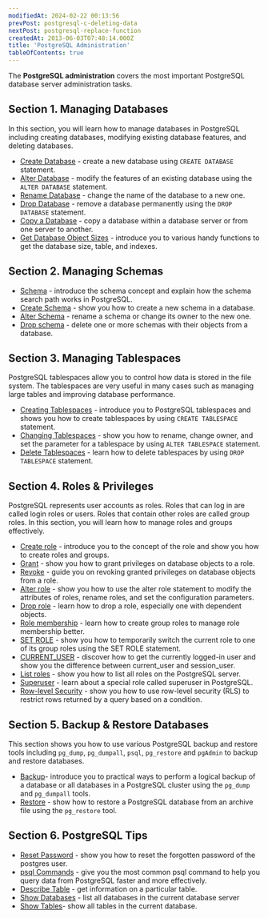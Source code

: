 ```yaml
---
modifiedAt: 2024-02-22 00:13:56
prevPost: postgresql-c-deleting-data
nextPost: postgresql-replace-function
createdAt: 2013-06-03T07:48:14.000Z
title: 'PostgreSQL Administration'
tableOfContents: true
---
```


The **PostgreSQL administration** covers the most important PostgreSQL database server administration tasks.

## Section 1. Managing Databases

In this section, you will learn how to manage databases in PostgreSQL including creating databases, modifying existing database features, and deleting databases.

- [Create Database](/postgresql/postgresql-administration/postgresql-create-database) - create a new database using `CREATE DATABASE` statement.
- [Alter Database](/postgresql/postgresql-administration/postgresql-alter-database) - modify the features of an existing database using the `ALTER DATABASE` statement.
- [Rename Database](/postgresql/postgresql-administration/postgresql-rename-database) - change the name of the database to a new one.
- [Drop Database](/postgresql/postgresql-administration/postgresql-drop-database) - remove a database permanently using the `DROP DATABASE` statement.
- [Copy a Database](/postgresql/postgresql-administration/postgresql-copy-database) - copy a database within a database server or from one server to another.
- [Get Database Object Sizes](/postgresql/postgresql-administration/postgresql-database-indexes-table-size) - introduce you to various handy functions to get the database size, table, and indexes.

## Section 2. Managing Schemas

- [Schema](/postgresql/postgresql-administration/postgresql-schema) - introduce the schema concept and explain how the schema search path works in PostgreSQL.
- [Create Schema](/postgresql/postgresql-administration/postgresql-create-schema) - show you how to create a new schema in a database.
- [Alter Schema](/postgresql/postgresql-administration/postgresql-alter-schema) - rename a schema or change its owner to the new one.
- [Drop schema](/postgresql/postgresql-administration/postgresql-drop-schema) - delete one or more schemas with their objects from a database.

## Section 3. Managing Tablespaces

PostgreSQL tablespaces allow you to control how data is stored in the file system. The tablespaces are very useful in many cases such as managing large tables and improving database performance.

- [Creating Tablespaces](/postgresql/postgresql-administration/postgresql-create-tablespace) - introduce you to PostgreSQL tablespaces and shows you how to create tablespaces by using `CREATE TABLESPACE` statement.
- [Changing Tablespaces](/postgresql/postgresql-administration/postgresql-alter-tablespace) - show you how to rename, change owner, and set the parameter for a tablespace by using `ALTER TABLESPACE` statement.
- [Delete Tablespaces](/postgresql/postgresql-administration/postgresql-drop-tablespace) - learn how to delete tablespaces by using `DROP TABLESPACE` statement.

## Section 4. Roles & Privileges

PostgreSQL represents user accounts as roles. Roles that can log in are called login roles or users. Roles that contain other roles are called group roles. In this section, you will learn how to manage roles and groups effectively.

- [Create role](/postgresql/postgresql-administration/postgresql-roles) - introduce you to the concept of the role and show you how to create roles and groups.
- [Grant](/postgresql/postgresql-administration/postgresql-grant) - show you how to grant privileges on database objects to a role.
- [Revoke](/postgresql/postgresql-administration/postgresql-revoke) - guide you on revoking granted privileges on database objects from a role.
- [Alter role](/postgresql/postgresql-administration/postgresql-alter-role) - show you how to use the alter role statement to modify the attributes of roles, rename roles, and set the configuration parameters.
- [Drop role](/postgresql/postgresql-administration/postgresql-drop-role) - learn how to drop a role, especially one with dependent objects.
- [Role membership](/postgresql/postgresql-administration/postgresql-role-membership) - learn how to create group roles to manage role membership better.
- [SET ROLE](/postgresql/postgresql-administration/postgresql-set-role) - show you how to temporarily switch the current role to one of its group roles using the SET ROLE statement.
- [CURRENT_USER](/postgresql/postgresql-administration/postgresql-current_user) - discover how to get the currently logged-in user and show you the difference between current_user and session_user.
- [List roles](/postgresql/postgresql-administration/postgresql-list-users) - show you how to list all roles on the PostgreSQL server.
- [Superuser](/postgresql/postgresql-administration/create-superuser-postgresql) - learn about a special role called superuser in PostgreSQL.
- [Row-level Security](/postgresql/postgresql-administration/postgresql-row-level-security) - show you how to use row-level security (RLS) to restrict rows returned by a query based on a condition.

## Section 5. Backup & Restore Databases

This section shows you how to use various PostgreSQL backup and restore tools including `pg_dump`, `pg_dumpall`, `psql`, `pg_restore` and `pgAdmin` to backup and restore databases.

- [Backup](/postgresql/postgresql-administration/postgresql-backup-database)- introduce you to practical ways to perform a logical backup of a database or all databases in a PostgreSQL cluster using the `pg_dump` and `pg_dumpall` tools.
- [Restore](/postgresql/postgresql-administration/postgresql-restore-database) - show how to restore a PostgreSQL database from an archive file using the `pg_restore` tool.

## Section 6. PostgreSQL Tips

- [Reset Password](/postgresql/postgresql-administration/postgresql-reset-password) - show you how to reset the forgotten password of the postgres user.
- [psql Commands](/postgresql/postgresql-administration/psql-commands) - give you the most common psql command to help you query data from PostgreSQL faster and more effectively.
- [Describe Table](/postgresql/postgresql-administration/postgresql-describe-table) - get information on a particular table.
- [Show Databases](/postgresql/postgresql-administration/postgresql-show-databases) - list all databases in the current database server
- [Show Tables](/postgresql/postgresql-administration/postgresql-show-tables)- show all tables in the current database.
